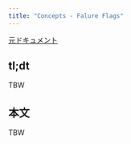 ```yaml
---
title: "Concepts - Falure Flags"
---
```


[元ドキュメント](https://docs.aws.amazon.com/cdk/v2/guide/featureflags.html)

## tl;dt

TBW

## 本文

TBW
